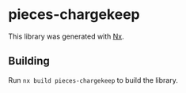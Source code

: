 # pieces-chargekeep

This library was generated with [Nx](https://nx.dev).

## Building

Run `nx build pieces-chargekeep` to build the library.
